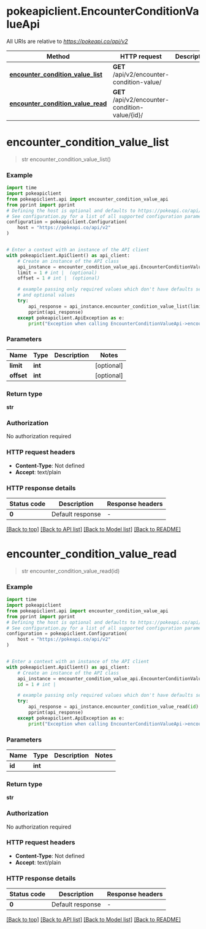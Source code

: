 # pokeapiclient.EncounterConditionValueApi

All URIs are relative to *https://pokeapi.co/api/v2*

Method | HTTP request | Description
------------- | ------------- | -------------
[**encounter_condition_value_list**](EncounterConditionValueApi.md#encounter_condition_value_list) | **GET** /api/v2/encounter-condition-value/ | 
[**encounter_condition_value_read**](EncounterConditionValueApi.md#encounter_condition_value_read) | **GET** /api/v2/encounter-condition-value/{id}/ | 


# **encounter_condition_value_list**
> str encounter_condition_value_list()



### Example


```python
import time
import pokeapiclient
from pokeapiclient.api import encounter_condition_value_api
from pprint import pprint
# Defining the host is optional and defaults to https://pokeapi.co/api/v2
# See configuration.py for a list of all supported configuration parameters.
configuration = pokeapiclient.Configuration(
    host = "https://pokeapi.co/api/v2"
)


# Enter a context with an instance of the API client
with pokeapiclient.ApiClient() as api_client:
    # Create an instance of the API class
    api_instance = encounter_condition_value_api.EncounterConditionValueApi(api_client)
    limit = 1 # int |  (optional)
    offset = 1 # int |  (optional)

    # example passing only required values which don't have defaults set
    # and optional values
    try:
        api_response = api_instance.encounter_condition_value_list(limit=limit, offset=offset)
        pprint(api_response)
    except pokeapiclient.ApiException as e:
        print("Exception when calling EncounterConditionValueApi->encounter_condition_value_list: %s\n" % e)
```


### Parameters

Name | Type | Description  | Notes
------------- | ------------- | ------------- | -------------
 **limit** | **int**|  | [optional]
 **offset** | **int**|  | [optional]

### Return type

**str**

### Authorization

No authorization required

### HTTP request headers

 - **Content-Type**: Not defined
 - **Accept**: text/plain


### HTTP response details

| Status code | Description | Response headers |
|-------------|-------------|------------------|
**0** | Default response |  -  |

[[Back to top]](#) [[Back to API list]](../README.md#documentation-for-api-endpoints) [[Back to Model list]](../README.md#documentation-for-models) [[Back to README]](../README.md)

# **encounter_condition_value_read**
> str encounter_condition_value_read(id)



### Example


```python
import time
import pokeapiclient
from pokeapiclient.api import encounter_condition_value_api
from pprint import pprint
# Defining the host is optional and defaults to https://pokeapi.co/api/v2
# See configuration.py for a list of all supported configuration parameters.
configuration = pokeapiclient.Configuration(
    host = "https://pokeapi.co/api/v2"
)


# Enter a context with an instance of the API client
with pokeapiclient.ApiClient() as api_client:
    # Create an instance of the API class
    api_instance = encounter_condition_value_api.EncounterConditionValueApi(api_client)
    id = 1 # int | 

    # example passing only required values which don't have defaults set
    try:
        api_response = api_instance.encounter_condition_value_read(id)
        pprint(api_response)
    except pokeapiclient.ApiException as e:
        print("Exception when calling EncounterConditionValueApi->encounter_condition_value_read: %s\n" % e)
```


### Parameters

Name | Type | Description  | Notes
------------- | ------------- | ------------- | -------------
 **id** | **int**|  |

### Return type

**str**

### Authorization

No authorization required

### HTTP request headers

 - **Content-Type**: Not defined
 - **Accept**: text/plain


### HTTP response details

| Status code | Description | Response headers |
|-------------|-------------|------------------|
**0** | Default response |  -  |

[[Back to top]](#) [[Back to API list]](../README.md#documentation-for-api-endpoints) [[Back to Model list]](../README.md#documentation-for-models) [[Back to README]](../README.md)

